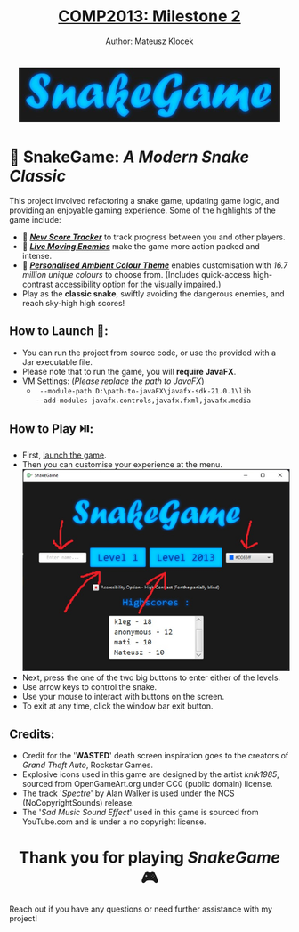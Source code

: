 # <center> <u> COMP2013: Milestone 2 </u></center>
<div style="text-align: center;"> Author: Mateusz Klocek</div>

# <center>  ![](README-images/snakegame-image-title.jpg)
# 🐍 SnakeGame: *A Modern Snake Classic* </center>

This project involved refactoring a snake game, updating game logic, and providing an enjoyable gaming experience. 
Some of the highlights of the game include: 

- 🐍 <u>***New Score Tracker***</u> to track progress between you and other players. 
- 🐍 <u>***Live Moving Enemies***</u> make the game more action packed and intense.
- 🐍 <u>***Personalised Ambient Colour Theme***</u> enables customisation with *16.7 million unique colours* to choose
from. (Includes quick-access high-contrast accessibility option for the visually impaired.)
- Play as the **classic snake**, swiftly avoiding the dangerous enemies, and reach sky-high high scores!

## How to Launch 🚀:
- You can run the project from source code, or use the provided with a Jar executable file. 
- Please note that to run the game, you will **require JavaFX**.
- VM Settings: (*Please replace the path to JavaFX*)
  - <code> --module-path D:\path-to-javaFX\javafx-sdk-21.0.1\lib --add-modules javafx.controls,javafx.fxml,javafx.media </code>


  
## How to Play ⏯️:
- First, [launch the game](#how-to-launch-). 
- Then you can customise your experience at the menu.
  ![snake-game](README-images/snakegame-image-menu.jpg)
- Next, press the one of the two big buttons to enter either of the levels.
- Use arrow keys to control the snake.
- Use your mouse to interact with buttons on the screen.
- To exit at any time, click the window bar exit button.

## Credits:
- Credit for the '**WASTED**' death screen inspiration goes to the creators of *Grand Theft Auto*, Rockstar Games.
- Explosive icons used in this game are designed by the artist *knik1985*, sourced from OpenGameArt.org under 
CC0 (public domain) license.
- The track '*Spectre*' by Alan Walker is used under the NCS (NoCopyrightSounds) release.
- The '*Sad Music Sound Effect*' used in this game is sourced from YouTube.com and is under a no copyright license.



# <center> Thank you for playing  *SnakeGame* 🎮 </center>

Reach out if you have any questions or need further assistance with my project!